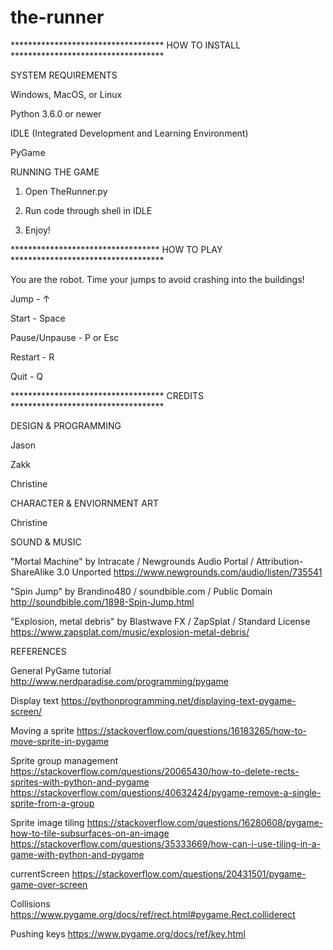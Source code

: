 # the-runner

*********************************** HOW TO INSTALL ***********************************

SYSTEM REQUIREMENTS

Windows, MacOS, or Linux

Python 3.6.0 or newer

IDLE (Integrated Development and Learning Environment)

PyGame

RUNNING THE GAME

1. Open TheRunner.py

2. Run code through shell in IDLE

3. Enjoy!


********************************** HOW TO PLAY ***********************************

You are the robot. Time your jumps to avoid crashing into the buildings!

Jump - ↑

Start - Space

Pause/Unpause - P or Esc

Restart - R

Quit - Q


*********************************** CREDITS ***********************************

DESIGN & PROGRAMMING

Jason

Zakk

Christine


CHARACTER & ENVIORNMENT ART

Christine


SOUND & MUSIC

"Mortal Machine" by Intracate / Newgrounds Audio Portal / Attribution-ShareAlike 3.0 Unported
https://www.newgrounds.com/audio/listen/735541

"Spin Jump" by Brandino480 / soundbible.com / Public Domain
http://soundbible.com/1898-Spin-Jump.html

"Explosion, metal debris" by Blastwave FX / ZapSplat / Standard License
https://www.zapsplat.com/music/explosion-metal-debris/



REFERENCES

General PyGame tutorial
http://www.nerdparadise.com/programming/pygame

Display text
https://pythonprogramming.net/displaying-text-pygame-screen/

Moving a sprite
https://stackoverflow.com/questions/16183265/how-to-move-sprite-in-pygame

Sprite group management
https://stackoverflow.com/questions/20065430/how-to-delete-rects-sprites-with-python-and-pygame
https://stackoverflow.com/questions/40632424/pygame-remove-a-single-sprite-from-a-group

Sprite image tiling
https://stackoverflow.com/questions/16280608/pygame-how-to-tile-subsurfaces-on-an-image
https://stackoverflow.com/questions/35333669/how-can-i-use-tiling-in-a-game-with-python-and-pygame

currentScreen
https://stackoverflow.com/questions/20431501/pygame-game-over-screen

Collisions
https://www.pygame.org/docs/ref/rect.html#pygame.Rect.colliderect

Pushing keys
https://www.pygame.org/docs/ref/key.html
